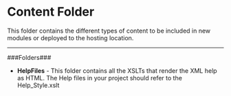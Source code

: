 # Content Folder #

This folder contains the different types of content to be included in new modules or deployed to the hosting location.


----------


###Folders###
- **HelpFiles** - This folder contains all the XSLTs that render the XML help as HTML. The Help files in your project should refer to the Help_Style.xslt